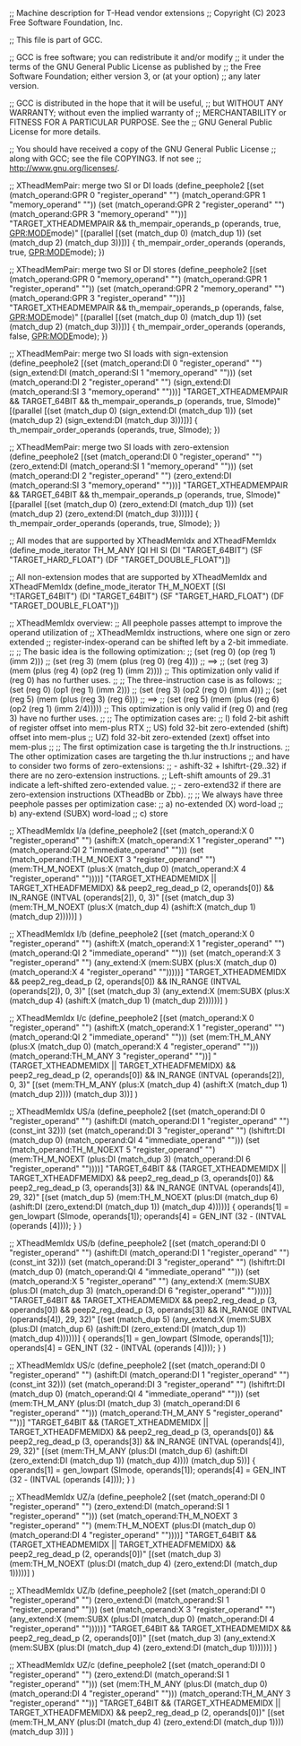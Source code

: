 ;; Machine description for T-Head vendor extensions
;; Copyright (C) 2023 Free Software Foundation, Inc.

;; This file is part of GCC.

;; GCC is free software; you can redistribute it and/or modify
;; it under the terms of the GNU General Public License as published by
;; the Free Software Foundation; either version 3, or (at your option)
;; any later version.

;; GCC is distributed in the hope that it will be useful,
;; but WITHOUT ANY WARRANTY; without even the implied warranty of
;; MERCHANTABILITY or FITNESS FOR A PARTICULAR PURPOSE.  See the
;; GNU General Public License for more details.

;; You should have received a copy of the GNU General Public License
;; along with GCC; see the file COPYING3.  If not see
;; <http://www.gnu.org/licenses/>.

;; XTheadMemPair: merge two SI or DI loads
(define_peephole2
  [(set (match_operand:GPR 0 "register_operand" "")
	(match_operand:GPR 1 "memory_operand" ""))
   (set (match_operand:GPR 2 "register_operand" "")
	(match_operand:GPR 3 "memory_operand" ""))]
  "TARGET_XTHEADMEMPAIR
  && th_mempair_operands_p (operands, true, <GPR:MODE>mode)"
  [(parallel [(set (match_dup 0) (match_dup 1))
	          (set (match_dup 2) (match_dup 3))])]
{
  th_mempair_order_operands (operands, true, <GPR:MODE>mode);
})

;; XTheadMemPair: merge two SI or DI stores
(define_peephole2
  [(set (match_operand:GPR 0 "memory_operand" "")
	(match_operand:GPR 1 "register_operand" ""))
   (set (match_operand:GPR 2 "memory_operand" "")
	(match_operand:GPR 3 "register_operand" ""))]
  "TARGET_XTHEADMEMPAIR
  && th_mempair_operands_p (operands, false, <GPR:MODE>mode)"
  [(parallel [(set (match_dup 0) (match_dup 1))
              (set (match_dup 2) (match_dup 3))])]
{
  th_mempair_order_operands (operands, false, <GPR:MODE>mode);
})

;; XTheadMemPair: merge two SI loads with sign-extension
(define_peephole2
  [(set (match_operand:DI 0 "register_operand" "")
	(sign_extend:DI (match_operand:SI 1 "memory_operand" "")))
   (set (match_operand:DI 2 "register_operand" "")
	(sign_extend:DI (match_operand:SI 3 "memory_operand" "")))]
  "TARGET_XTHEADMEMPAIR && TARGET_64BIT
  && th_mempair_operands_p (operands, true, SImode)"
  [(parallel [(set (match_dup 0) (sign_extend:DI (match_dup 1)))
              (set (match_dup 2) (sign_extend:DI (match_dup 3)))])]
{
  th_mempair_order_operands (operands, true, SImode);
})

;; XTheadMemPair: merge two SI loads with zero-extension
(define_peephole2
  [(set (match_operand:DI 0 "register_operand" "")
	(zero_extend:DI (match_operand:SI 1 "memory_operand" "")))
   (set (match_operand:DI 2 "register_operand" "")
	(zero_extend:DI (match_operand:SI 3 "memory_operand" "")))]
  "TARGET_XTHEADMEMPAIR && TARGET_64BIT
  && th_mempair_operands_p (operands, true, SImode)"
  [(parallel [(set (match_dup 0) (zero_extend:DI (match_dup 1)))
              (set (match_dup 2) (zero_extend:DI (match_dup 3)))])]
{
  th_mempair_order_operands (operands, true, SImode);
})

;; All modes that are supported by XTheadMemIdx and XTheadFMemIdx
(define_mode_iterator TH_M_ANY [QI HI SI (DI "TARGET_64BIT")
                                (SF "TARGET_HARD_FLOAT")
                                (DF "TARGET_DOUBLE_FLOAT")])

;; All non-extension modes that are supported by XTheadMemIdx and XTheadFMemIdx
(define_mode_iterator TH_M_NOEXT [(SI "!TARGET_64BIT") (DI "TARGET_64BIT")
                                  (SF "TARGET_HARD_FLOAT")
                                  (DF "TARGET_DOUBLE_FLOAT")])

;; XTheadMemIdx overview:
;; All peephole passes attempt to improve the operand utilization of
;; XTheadMemIdx instructions, where one sign or zero extended
;; register-index-operand can be shifted left by a 2-bit immediate.
;;
;; The basic idea is the following optimization:
;; (set (reg 0) (op (reg 1) (imm 2)))
;; (set (reg 3) (mem (plus (reg 0) (reg 4)))
;; ==>
;; (set (reg 3) (mem (plus (reg 4) (op2 (reg 1) (imm 2))))
;; This optimization only valid if (reg 0) has no further uses.
;;
;; The three-instruction case is as follows:
;; (set (reg 0) (op1 (reg 1) (imm 2)))
;; (set (reg 3) (op2 (reg 0) (imm 4)))
;; (set (reg 5) (mem (plus (reg 3) (reg 6)))
;; ==>
;; (set (reg 5) (mem (plus (reg 6) (op2 (reg 1) (imm 2/4)))))
;; This optimization is only valid if (reg 0) and (reg 3) have no further uses.
;;
;; The optimization cases are:
;; I) fold 2-bit ashift of register offset into mem-plus RTX
;; US) fold 32-bit zero-extended (shift) offset into mem-plus
;; UZ) fold 32-bit zero-extended (zext) offset into mem-plus
;;
;; The first optimization case is targeting the th.lr<MODE> instructions.
;; The other optimization cases are targeting the th.lur<MODE> instructions
;; and have to consider two forms of zero-extensions:
;; - ashift-32 + lshiftrt-{29..32} if there are no zero-extension instructions.
;;   Left-shift amounts of 29..31 indicate a left-shifted zero-extended value.
;; - zero-extend32 if there are zero-extension instructions (XTheadBb or Zbb).
;;
;; We always have three peephole passes per optimization case:
;; a) no-extended (X) word-load
;; b) any-extend (SUBX) word-load
;; c) store

;; XTheadMemIdx I/a
(define_peephole2
  [(set (match_operand:X 0 "register_operand" "")
        (ashift:X (match_operand:X 1 "register_operand" "")
                  (match_operand:QI 2 "immediate_operand" "")))
   (set (match_operand:TH_M_NOEXT 3 "register_operand" "")
        (mem:TH_M_NOEXT (plus:X
          (match_dup 0)
          (match_operand:X 4 "register_operand" ""))))]
  "(TARGET_XTHEADMEMIDX || TARGET_XTHEADFMEMIDX)
   && peep2_reg_dead_p (2, operands[0])
   && IN_RANGE (INTVAL (operands[2]), 0, 3)"
  [(set (match_dup 3)
        (mem:TH_M_NOEXT (plus:X
          (match_dup 4)
          (ashift:X (match_dup 1) (match_dup 2)))))]
)

;; XTheadMemIdx I/b
(define_peephole2
  [(set (match_operand:X 0 "register_operand" "")
        (ashift:X (match_operand:X 1 "register_operand" "")
                  (match_operand:QI 2 "immediate_operand" "")))
   (set (match_operand:X 3 "register_operand" "")
        (any_extend:X (mem:SUBX (plus:X
          (match_dup 0)
          (match_operand:X 4 "register_operand" "")))))]
  "TARGET_XTHEADMEMIDX
   && peep2_reg_dead_p (2, operands[0])
   && IN_RANGE (INTVAL (operands[2]), 0, 3)"
  [(set (match_dup 3)
        (any_extend:X (mem:SUBX (plus:X
          (match_dup 4)
          (ashift:X (match_dup 1) (match_dup 2))))))]
)

;; XTheadMemIdx I/c
(define_peephole2
  [(set (match_operand:X 0 "register_operand" "")
     (ashift:X (match_operand:X 1 "register_operand" "")
               (match_operand:QI 2 "immediate_operand" "")))
   (set (mem:TH_M_ANY (plus:X
          (match_dup 0)
          (match_operand:X 4 "register_operand" "")))
        (match_operand:TH_M_ANY 3 "register_operand" ""))]
  "(TARGET_XTHEADMEMIDX || TARGET_XTHEADFMEMIDX)
   && peep2_reg_dead_p (2, operands[0])
   && IN_RANGE (INTVAL (operands[2]), 0, 3)"
  [(set (mem:TH_M_ANY (plus:X
          (match_dup 4)
          (ashift:X (match_dup 1) (match_dup 2))))
        (match_dup 3))]
)

;; XTheadMemIdx US/a
(define_peephole2
  [(set (match_operand:DI 0 "register_operand" "")
        (ashift:DI (match_operand:DI 1 "register_operand" "") (const_int 32)))
   (set (match_operand:DI 3 "register_operand" "")
        (lshiftrt:DI (match_dup 0) (match_operand:QI 4 "immediate_operand" "")))
   (set (match_operand:TH_M_NOEXT 5 "register_operand" "")
        (mem:TH_M_NOEXT (plus:DI
          (match_dup 3)
          (match_operand:DI 6 "register_operand" ""))))]
  "TARGET_64BIT && (TARGET_XTHEADMEMIDX || TARGET_XTHEADFMEMIDX)
   && peep2_reg_dead_p (3, operands[0])
   && peep2_reg_dead_p (3, operands[3])
   && IN_RANGE (INTVAL (operands[4]), 29, 32)"
  [(set (match_dup 5)
        (mem:TH_M_NOEXT (plus:DI
          (match_dup 6)
          (ashift:DI (zero_extend:DI (match_dup 1)) (match_dup 4)))))]
  { operands[1] = gen_lowpart (SImode, operands[1]);
    operands[4] = GEN_INT (32 - (INTVAL (operands [4])));
  }
)

;; XTheadMemIdx US/b
(define_peephole2
  [(set (match_operand:DI 0 "register_operand" "")
        (ashift:DI (match_operand:DI 1 "register_operand" "") (const_int 32)))
   (set (match_operand:DI 3 "register_operand" "")
        (lshiftrt:DI (match_dup 0) (match_operand:QI 4 "immediate_operand" "")))
   (set (match_operand:X 5 "register_operand" "")
        (any_extend:X (mem:SUBX (plus:DI
          (match_dup 3)
          (match_operand:DI 6 "register_operand" "")))))]
  "TARGET_64BIT && TARGET_XTHEADMEMIDX
   && peep2_reg_dead_p (3, operands[0])
   && peep2_reg_dead_p (3, operands[3])
   && IN_RANGE (INTVAL (operands[4]), 29, 32)"
  [(set (match_dup 5)
        (any_extend:X (mem:SUBX (plus:DI
          (match_dup 6)
          (ashift:DI (zero_extend:DI (match_dup 1)) (match_dup 4))))))]
  { operands[1] = gen_lowpart (SImode, operands[1]);
    operands[4] = GEN_INT (32 - (INTVAL (operands [4])));
  }
)

;; XTheadMemIdx US/c
(define_peephole2
  [(set (match_operand:DI 0 "register_operand" "")
        (ashift:DI (match_operand:DI 1 "register_operand" "") (const_int 32)))
   (set (match_operand:DI 3 "register_operand" "")
        (lshiftrt:DI (match_dup 0) (match_operand:QI 4 "immediate_operand" "")))
   (set (mem:TH_M_ANY (plus:DI
          (match_dup 3)
          (match_operand:DI 6 "register_operand" "")))
        (match_operand:TH_M_ANY 5 "register_operand" ""))]
  "TARGET_64BIT && (TARGET_XTHEADMEMIDX || TARGET_XTHEADFMEMIDX)
   && peep2_reg_dead_p (3, operands[0])
   && peep2_reg_dead_p (3, operands[3])
   && IN_RANGE (INTVAL (operands[4]), 29, 32)"
  [(set (mem:TH_M_ANY (plus:DI
          (match_dup 6)
          (ashift:DI (zero_extend:DI (match_dup 1)) (match_dup 4))))
        (match_dup 5))]
  { operands[1] = gen_lowpart (SImode, operands[1]);
    operands[4] = GEN_INT (32 - (INTVAL (operands [4])));
  }
)

;; XTheadMemIdx UZ/a
(define_peephole2
  [(set (match_operand:DI 0 "register_operand" "")
        (zero_extend:DI (match_operand:SI 1 "register_operand" "")))
   (set (match_operand:TH_M_NOEXT 3 "register_operand" "")
        (mem:TH_M_NOEXT (plus:DI
          (match_dup 0)
          (match_operand:DI 4 "register_operand" ""))))]
  "TARGET_64BIT && (TARGET_XTHEADMEMIDX || TARGET_XTHEADFMEMIDX)
   && peep2_reg_dead_p (2, operands[0])"
  [(set (match_dup 3)
        (mem:TH_M_NOEXT (plus:DI
          (match_dup 4)
          (zero_extend:DI (match_dup 1)))))]
)

;; XTheadMemIdx UZ/b
(define_peephole2
  [(set (match_operand:DI 0 "register_operand" "")
        (zero_extend:DI (match_operand:SI 1 "register_operand" "")))
   (set (match_operand:X 3 "register_operand" "")
        (any_extend:X (mem:SUBX (plus:DI
          (match_dup 0)
          (match_operand:DI 4 "register_operand" "")))))]
  "TARGET_64BIT && TARGET_XTHEADMEMIDX
   && peep2_reg_dead_p (2, operands[0])"
  [(set (match_dup 3)
        (any_extend:X (mem:SUBX (plus:DI
          (match_dup 4)
          (zero_extend:DI (match_dup 1))))))]
)

;; XTheadMemIdx UZ/c
(define_peephole2
  [(set (match_operand:DI 0 "register_operand" "")
        (zero_extend:DI (match_operand:SI 1 "register_operand" "")))
   (set (mem:TH_M_ANY (plus:DI
          (match_dup 0)
          (match_operand:DI 4 "register_operand" "")))
        (match_operand:TH_M_ANY 3 "register_operand" ""))]
  "TARGET_64BIT && (TARGET_XTHEADMEMIDX || TARGET_XTHEADFMEMIDX)
   && peep2_reg_dead_p (2, operands[0])"
  [(set (mem:TH_M_ANY (plus:DI
          (match_dup 4)
          (zero_extend:DI (match_dup 1))))
        (match_dup 3))]
)
